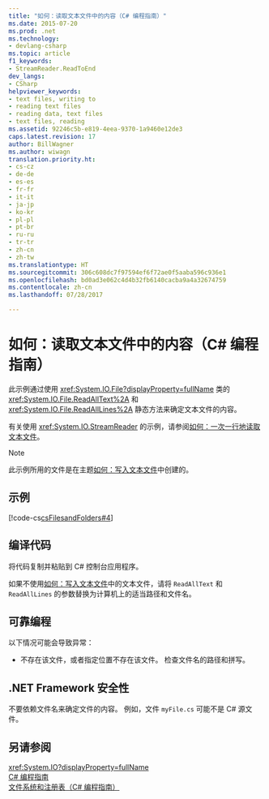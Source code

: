 ```yaml
---
title: "如何：读取文本文件中的内容（C# 编程指南）"
ms.date: 2015-07-20
ms.prod: .net
ms.technology:
- devlang-csharp
ms.topic: article
f1_keywords:
- StreamReader.ReadToEnd
dev_langs:
- CSharp
helpviewer_keywords:
- text files, writing to
- reading text files
- reading data, text files
- text files, reading
ms.assetid: 92246c5b-e819-4eea-9370-1a9460e12de3
caps.latest.revision: 17
author: BillWagner
ms.author: wiwagn
translation.priority.ht:
- cs-cz
- de-de
- es-es
- fr-fr
- it-it
- ja-jp
- ko-kr
- pl-pl
- pt-br
- ru-ru
- tr-tr
- zh-cn
- zh-tw
ms.translationtype: HT
ms.sourcegitcommit: 306c608dc7f97594ef6f72ae0f5aaba596c936e1
ms.openlocfilehash: bd0ad3e062c4d4b32fb6140cacba9a4a32674759
ms.contentlocale: zh-cn
ms.lasthandoff: 07/28/2017

---
```

# <a name="how-to-read-from-a-text-file-c-programming-guide"></a>如何：读取文本文件中的内容（C# 编程指南）
此示例通过使用 <xref:System.IO.File?displayProperty=fullName> 类的 <xref:System.IO.File.ReadAllText%2A> 和 <xref:System.IO.File.ReadAllLines%2A> 静态方法来确定文本文件的内容。  
  
 有关使用 <xref:System.IO.StreamReader> 的示例，请参阅[如何：一次一行地读取文本文件](../../../csharp/programming-guide/file-system/how-to-read-a-text-file-one-line-at-a-time.md)。  
  
> [!NOTE]
>  此示例所用的文件是在主题[如何：写入文本文件](../../../csharp/programming-guide/file-system/how-to-write-to-a-text-file.md)中创建的。  
  
## <a name="example"></a>示例  
 [!code-cs[csFilesandFolders#4](../../../csharp/programming-guide/file-system/codesnippet/CSharp/how-to-read-from-a-text-file_1.cs)]  
  
## <a name="compiling-the-code"></a>编译代码  
 将代码复制并粘贴到 C# 控制台应用程序。  
  
 如果不使用[如何：写入文本文件](../../../csharp/programming-guide/file-system/how-to-write-to-a-text-file.md)中的文本文件，请将 `ReadAllText` 和 `ReadAllLines` 的参数替换为计算机上的适当路径和文件名。  
  
## <a name="robust-programming"></a>可靠编程  
 以下情况可能会导致异常：  
  
-   不存在该文件，或者指定位置不存在该文件。 检查文件名的路径和拼写。  
  
## <a name="net-framework-security"></a>.NET Framework 安全性  
 不要依赖文件名来确定文件的内容。 例如，文件 `myFile.cs` 可能不是 C# 源文件。  
  
## <a name="see-also"></a>另请参阅  
 <xref:System.IO?displayProperty=fullName>   
 [C# 编程指南](../../../csharp/programming-guide/index.md)   
 [文件系统和注册表（C# 编程指南）](../../../csharp/programming-guide/file-system/index.md)

